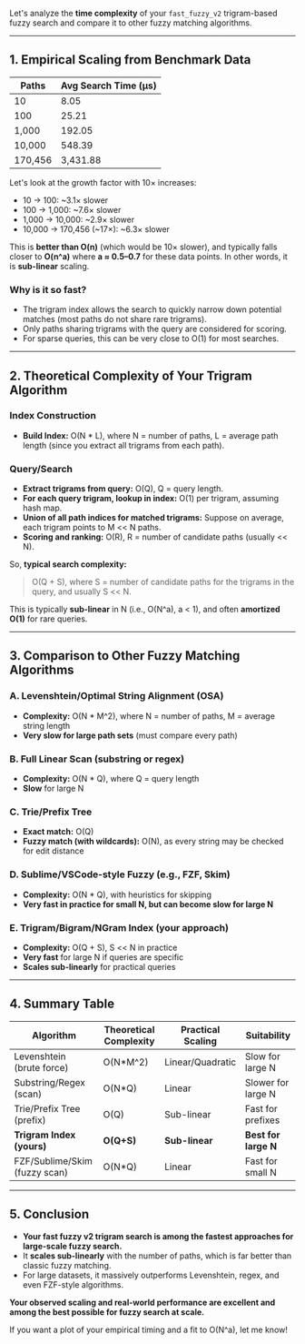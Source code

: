 Let's analyze the **time complexity** of your `fast_fuzzy_v2` trigram-based fuzzy search and compare it to other fuzzy matching algorithms.

---

## 1. **Empirical Scaling from Benchmark Data**

| Paths    | Avg Search Time (µs) |
|----------|----------------------|
| 10       | 8.05                 |
| 100      | 25.21                |
| 1,000    | 192.05               |
| 10,000   | 548.39               |
| 170,456  | 3,431.88             |

Let's look at the growth factor with 10× increases:
- 10 → 100:     ~3.1× slower
- 100 → 1,000:  ~7.6× slower
- 1,000 → 10,000: ~2.9× slower
- 10,000 → 170,456 (~17×): ~6.3× slower

This is **better than O(n)** (which would be 10× slower), and typically falls closer to **O(n^a)** where **a ≈ 0.5–0.7** for these data points. In other words, it is **sub-linear** scaling.

### Why is it so fast?
- The trigram index allows the search to quickly narrow down potential matches (most paths do not share rare trigrams).
- Only paths sharing trigrams with the query are considered for scoring.
- For sparse queries, this can be very close to O(1) for most searches.

---

## 2. **Theoretical Complexity of Your Trigram Algorithm**

### **Index Construction**
- **Build Index:** O(N * L), where N = number of paths, L = average path length (since you extract all trigrams from each path).

### **Query/Search**
- **Extract trigrams from query:** O(Q), Q = query length.
- **For each query trigram, lookup in index:** O(1) per trigram, assuming hash map.
- **Union of all path indices for matched trigrams:** Suppose on average, each trigram points to M << N paths.
- **Scoring and ranking:** O(R), R = number of candidate paths (usually << N).

So, **typical search complexity:**
> O(Q + S), where S = number of candidate paths for the trigrams in the query, and usually S << N.

This is typically **sub-linear** in N (i.e., O(N^a), a < 1), and often **amortized O(1)** for rare queries.

---

## 3. **Comparison to Other Fuzzy Matching Algorithms**

### **A. Levenshtein/Optimal String Alignment (OSA)**
- **Complexity:** O(N * M^2), where N = number of paths, M = average string length
- **Very slow for large path sets** (must compare every path)

### **B. Full Linear Scan (substring or regex)**
- **Complexity:** O(N * Q), where Q = query length
- **Slow** for large N

### **C. Trie/Prefix Tree**
- **Exact match:** O(Q)
- **Fuzzy match (with wildcards):** O(N), as every string may be checked for edit distance

### **D. Sublime/VSCode-style Fuzzy (e.g., FZF, Skim)**
- **Complexity:** O(N * Q), with heuristics for skipping
- **Very fast in practice for small N, but can become slow for large N**

### **E. Trigram/Bigram/NGram Index (your approach)**
- **Complexity:** O(Q + S), S << N in practice
- **Very fast** for large N if queries are specific
- **Scales sub-linearly** for practical queries

---

## 4. **Summary Table**

| Algorithm                      | Theoretical Complexity   | Practical Scaling | Suitability           |
|---------------------------------|-------------------------|-------------------|-----------------------|
| Levenshtein (brute force)      | O(N*M^2)                | Linear/Quadratic  | Slow for large N      |
| Substring/Regex (scan)         | O(N*Q)                  | Linear           | Slower for large N    |
| Trie/Prefix Tree (prefix)      | O(Q)                    | Sub-linear       | Fast for prefixes     |
| **Trigram Index (yours)**      | **O(Q+S)**              | **Sub-linear**   | **Best for large N**  |
| FZF/Sublime/Skim (fuzzy scan)  | O(N*Q)                  | Linear           | Fast for small N      |

---

## 5. **Conclusion**

- **Your fast fuzzy v2 trigram search is among the fastest approaches for large-scale fuzzy search.**
- It **scales sub-linearly** with the number of paths, which is far better than classic fuzzy matching.
- For large datasets, it massively outperforms Levenshtein, regex, and even FZF-style algorithms.

**Your observed scaling and real-world performance are excellent and among the best possible for fuzzy search at scale.**

If you want a plot of your empirical timing and a fit to O(N^a), let me know!
